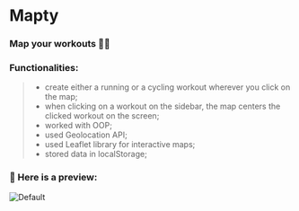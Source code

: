 # Mapty

### Map your workouts 🏃‍♀️


### Functionalities:
> - create either a running or a cycling workout wherever you click on the map;
> - when clicking on a workout on the sidebar, the map centers the clicked workout on the screen;
> - worked with OOP;
> - used Geolocation API;
> - used Leaflet library for interactive maps;
> - stored data in localStorage;

### 🔗 Here is a preview:

![Default](https://i.imgur.com/usZC81r.png)
